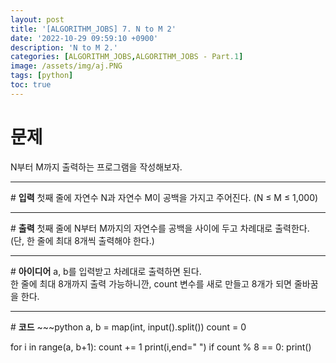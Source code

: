 ```yaml
---
layout: post
title: '[ALGORITHM_JOBS] 7. N to M 2'
date: '2022-10-29 09:59:10 +0900'
description: 'N to M 2.'
categories: [ALGORITHM_JOBS,ALGORITHM_JOBS - Part.1]
image: /assets/img/aj.PNG
tags: [python]
toc: true
---
```

# <b>문제</b>
N부터 M까지 출력하는 프로그램을 작성해보자.
<hr>
# <b>입력</b>
첫째 줄에 자연수 N과 자연수 M이 공백을 가지고 주어진다. (N ≤ M ≤ 1,000)
<hr>
# <b>출력</b>
첫째 줄에 N부터 M까지의 자연수를 공백을 사이에 두고 차례대로 출력한다. (단, 한 줄에 최대 8개씩 출력해야 한다.)
<hr>
# <b>아이디어</b>
a, b를 입력받고 차례대로 출력하면 된다.<br>
한 줄에 최대 8개까지 출력 가능하니깐, count 변수를 새로 만들고 8개가 되면 줄바꿈을 한다.
<hr>
# <b>코드</b>
~~~python
a, b = map(int, input().split())
count = 0

for i in range(a, b+1):
    count += 1
    print(i,end=" ")
    if  count % 8 == 0:
        print()
~~~

